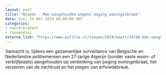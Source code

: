 ```yaml
---
layout: post
title: "Nispen - Man aangehouden wegens poging woninginbraak"
date: Sun, 24 Mar 2019 08:00:00 GMT
categories: 
- noord-brabant 
- roosendaal 
externe_link: "https://www.politie.nl/nieuws/2019/maart/24/08-man-aangehouden-wegens-poging-woninginbraak.html"
---
```


Vannacht is, tijdens een gezamenlijke surveillance van Belgische en Nederlandse politiemensen een 27-jarige Algerijn (zonder vaste woon- of verblijfplaats) aangehouden op verdenking van poging woninginbraak, het verstoren van de nachtrust en het plegen van erfvredebreuk.
